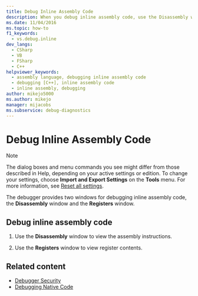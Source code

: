 ```yaml
---
title: Debug Inline Assembly Code
description: When you debug inline assembly code, use the Disassembly window to see the assembly instructions, and use the Registers window to view the register values.
ms.date: 11/04/2016
ms.topic: how-to
f1_keywords: 
  - vs.debug.inline
dev_langs: 
  - CSharp
  - VB
  - FSharp
  - C++
helpviewer_keywords: 
  - assembly language, debugging inline assembly code
  - debugging [C++], inline assembly code
  - inline assembly, debugging
author: mikejo5000
ms.author: mikejo
manager: mijacobs
ms.subservice: debug-diagnostics
---
```

# Debug Inline Assembly Code

> [!NOTE]
> The dialog boxes and menu commands you see might differ from those described in Help, depending on your active settings or edition. To change your settings, choose **Import and Export Settings** on the **Tools** menu. For more information, see [Reset all settings](../ide/personalizing-the-visual-studio-ide.md#reset-all-settings).

The debugger provides two windows for debugging inline assembly code, the **Disassembly** window and the **Registers** window.

## Debug inline assembly code

1. Use the **Disassembly** window to view the assembly instructions.

2. Use the **Registers** window to view register contents.

## Related content

- [Debugger Security](../debugger/debugger-security.md)
- [Debugging Native Code](../debugger/debugging-native-code.md)